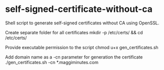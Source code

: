 # self-signed-certificate-without-ca
Shell script to generate self-signed certificates without CA using OpenSSL.

Create separate folder for all certificates
     mkdir -p /etc/certs/ && cd /etc/certs/

Provide executable permission to the script
    chmod u+x gen_certificates.sh
    
Add domain name as a -cn parameter for generation the certificate
    ./gen_certificates.sh -cn *.maggiminutes.com
